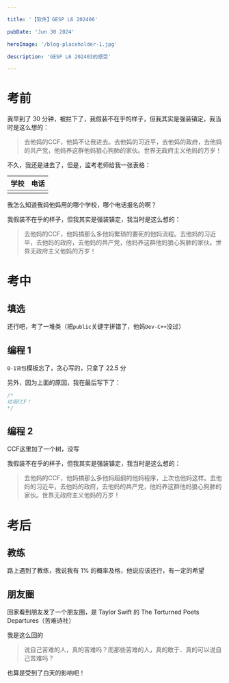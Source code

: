 ```yaml
---

title: '【软件】GESP L6 202406'

pubDate: 'Jun 30 2024'

heroImage: '/blog-placeholder-1.jpg'

description: 'GESP L6 202403的感受'

---
```


# 考前

我早到了 $30$ 分钟，被拦下了，我假装不在乎的样子，但我其实是强装镇定，我当时是这么想的：

> 去他妈的CCF，他妈不让我进去。去他妈的习近平，去他妈的政府，去他妈的共产党，他妈养这群他妈狼心狗肺的家伙。世界无政府主义他妈的万岁！

不久，我还是进去了，但是，监考老师给我一张表格：

| 学校  | 电话  |
| --- | --- |
|     |     |

我怎么知道我妈他妈用的哪个学校，哪个电话报名的啊？

我假装不在乎的样子，但我其实是强装镇定，我当时是这么想的：

> 去他妈的CCF，他妈搞那么多他妈繁琐的要死的他妈流程。去他妈的习近平，去他妈的政府，去他妈的共产党，他妈养这群他妈狼心狗肺的家伙。世界无政府主义他妈的万岁！

# 考中

## 填选

还行吧，考了一堆类（把`public`关键字拼错了，他妈`Dev-C++`没过）

## 编程 1

`0-1背包`模板忘了，贪心写的，只拿了 $22.5$ 分

另外，因为上面的原因，我在最后写下了：

```cpp
/*
垃圾CCF！
*/
```

## 编程 2

CCF这里加了一个树，没写

我假装不在乎的样子，但我其实是强装镇定，我当时是这么想的：

> 去他妈的CCF，他妈搞那么多他妈超纲的他妈程序，上次也他妈这样。去他妈的习近平，去他妈的政府，去他妈的共产党，他妈养这群他妈狼心狗肺的家伙。世界无政府主义他妈的万岁！

# 考后

## 教练

路上遇到了教练，我说我有 $1\%$ 的概率及格，他说应该还行，有一定的希望

## 朋友圈

回家看到朋友发了一个朋友圈，是 Taylor Swift 的 The Torturned Poets Departures（苦难诗社）

我是这么回的

> 说自己苦难的人，真的苦难吗？而那些苦难的人，真的敢于、真的可以说自己苦难吗？

也算是受到了白天的影响吧！


